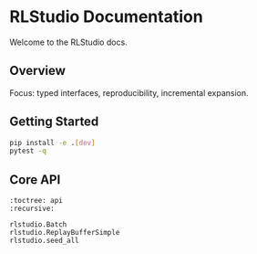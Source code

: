 # RLStudio Documentation

Welcome to the RLStudio docs.

## Overview

Focus: typed interfaces, reproducibility, incremental expansion.

## Getting Started

```bash
pip install -e .[dev]
pytest -q
```

## Core API

```{autosummary}
:toctree: api
:recursive:

rlstudio.Batch
rlstudio.ReplayBufferSimple
rlstudio.seed_all
```
